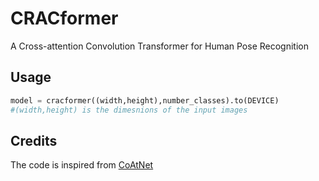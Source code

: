 # CRACformer

A Cross-attention Convolution Transformer for Human Pose Recognition
## Usage

```python
model = cracformer((width,height),number_classes).to(DEVICE)
#(width,height) is the dimesnions of the input images
```


## Credits

The code is inspired from [CoAtNet](https://github.com/chinhsuanwu/coatnet-pytorch)
